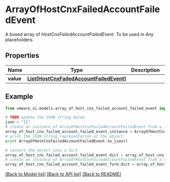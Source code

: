 # ArrayOfHostCnxFailedAccountFailedEvent

A boxed array of *HostCnxFailedAccountFailedEvent*. To be used in *Any* placeholders. 

## Properties
Name | Type | Description | Notes
------------ | ------------- | ------------- | -------------
**value** | [**List[HostCnxFailedAccountFailedEvent]**](HostCnxFailedAccountFailedEvent.md) |  | 

## Example

```python
from vmware_vi.models.array_of_host_cnx_failed_account_failed_event import ArrayOfHostCnxFailedAccountFailedEvent

# TODO update the JSON string below
json = "{}"
# create an instance of ArrayOfHostCnxFailedAccountFailedEvent from a JSON string
array_of_host_cnx_failed_account_failed_event_instance = ArrayOfHostCnxFailedAccountFailedEvent.from_json(json)
# print the JSON string representation of the object
print ArrayOfHostCnxFailedAccountFailedEvent.to_json()

# convert the object into a dict
array_of_host_cnx_failed_account_failed_event_dict = array_of_host_cnx_failed_account_failed_event_instance.to_dict()
# create an instance of ArrayOfHostCnxFailedAccountFailedEvent from a dict
array_of_host_cnx_failed_account_failed_event_form_dict = array_of_host_cnx_failed_account_failed_event.from_dict(array_of_host_cnx_failed_account_failed_event_dict)
```
[[Back to Model list]](../README.md#documentation-for-models) [[Back to API list]](../README.md#documentation-for-api-endpoints) [[Back to README]](../README.md)


